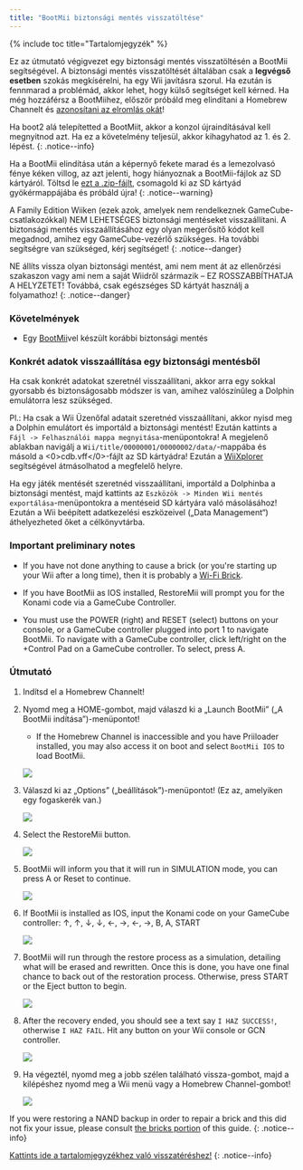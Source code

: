 ```yaml
---
title: "BootMii biztonsági mentés visszatöltése"
---
```


{% include toc title="Tartalomjegyzék" %}

Ez az útmutató végigvezet egy biztonsági mentés visszatöltésén a BootMii segítségével. A biztonsági mentés visszatöltését általában csak a <strong>legvégső esetben</strong> szokás megkísérelni, ha egy Wii javításra szorul. Ha ezután is fennmarad a problémád, akkor lehet, hogy külső segítséget kell kérned. Ha még hozzáférsz a BootMiihez, először próbáld meg elindítani a Homebrew Channelt és [azonosítani az elromlás okát](bricks)!

Ha boot2 alá telepítetted a BootMiit, akkor a konzol újraindításával kell megnyitnod azt. Ha ez a követelmény teljesül, akkor kihagyhatod az 1. és 2. lépést.
{: .notice--info}

Ha a BootMii elindítása után a képernyő fekete marad és a lemezolvasó fénye kéken villog, az azt jelenti, hogy hiányoznak a BootMii-fájlok az SD kártyáról. Töltsd le [ezt a .zip-fájlt](https://static.hackmii.com/bootmii_sd_files.zip), csomagold ki az SD kártyád gyökérmappájába és próbáld újra!
{: .notice--warning}

A Family Edition Wiiken (ezek azok, amelyek nem rendelkeznek GameCube-csatlakozókkal) NEM LEHETSÉGES biztonsági mentéseket visszaállítani. A biztonsági mentés visszaállításához egy olyan megerősítő kódot kell megadnod, amihez egy GameCube-vezérlő szükséges. Ha további segítségre van szükséged, kérj segítséget!
{: .notice--danger}

NE állíts vissza olyan biztonsági mentést, ami nem ment át az ellenőrzési szakaszon vagy ami nem a saját Wiidről származik – EZ ROSSZABBÍTHATJA A HELYZETET! Továbbá, csak egészséges SD kártyát használj a folyamathoz!
{: .notice--danger}

### Követelmények

* Egy [BootMii](bootmii)vel készült korábbi biztonsági mentés

### Konkrét adatok visszaállítása egy biztonsági mentésből

Ha csak konkrét adatokat szeretnél visszaállítani, akkor arra egy sokkal gyorsabb és biztonságosabb módszer is van, amihez valószínűleg a Dolphin emulátorra lesz szükséged.

Pl.: Ha csak a Wii Üzenőfal adatait szeretnéd visszaállítani, akkor nyisd meg a Dolphin emulátort és importáld a biztonsági mentést! Ezután kattints a `Fájl -> Felhasználói mappa megnyitása`-menüpontokra! A megjelenő ablakban navigálj a `Wii/title/00000001/00000002/data/`-mappába és másold a <0>cdb.vff</0>-fájlt az SD kártyádra! Ezután a [WiiXplorer](https://oscwii.org/library/app/wiixplorer) segítségével átmásolhatod a megfelelő helyre.

Ha egy játék mentését szeretnéd visszaállítani, importáld a Dolphinba a biztonsági mentést, majd kattints az `Eszközök -> Minden Wii mentés exportálása`-menüpontokra a mentéseid SD kártyára való másolásához! Ezután a Wii beépített adatkezelési eszközeivel („Data Management“) áthelyezheted őket a célkönyvtárba.

### Important preliminary notes

+ If you have not done anything to cause a brick (or you're starting up your Wii after a long time), then it is probably a [Wi-Fi Brick](bricks#wi-fi-brick).

+ If you have BootMii as IOS installed, RestoreMii will prompt you for the Konami code via a GameCube Controller.

+ You must use the POWER (right) and RESET (select) buttons on your console, or a GameCube controller plugged into port 1 to navigate BootMii. To navigate with a GameCube controller, click left/right on the +Control Pad on a GameCube controller. To select, press A.

### Útmutató

1. Indítsd el a Homebrew Channelt!
1. Nyomd meg a HOME-gombot, majd válaszd ki a „Launch BootMii” („A BootMii indítása”)-menüpontot!
    + If the Homebrew Channel is inaccessible and you have Priiloader installed, you may also access it on boot and select `BootMii IOS` to load BootMii.

    ![](/images/bootmii/BootMii_HBC.png)

1. Válaszd ki az „Options” („beállítások”)-menüpontot! (Ez az, amelyiken egy fogaskerék van.)

    ![](/images/bootmii/BootMii_Gears.png)

1. Select the RestoreMii button.

    ![](/images/bootmii/BootMii_Restore.png)

1. BootMii will inform you that it will run in SIMULATION mode, you can press A or Reset to continue.

    ![](/images/bootmii/BootMii_NAND_Simulation.png)

1. If BootMii is installed as IOS, input the Konami code on your GameCube controller: ↑, ↑, ↓, ↓, ←, →, ←, →, B, A, START

    ![](/images/bootmii/BootMii_NAND_Konami.png)

1. BootMii will run through the restore process as a simulation, detailing what will be erased and rewritten. Once this is done, you have one final chance to back out of the restoration process. Otherwise, press START or the Eject button to begin.

    ![](/images/bootmii/BootMii_NAND_Restore.png)

1. After the recovery ended, you should see a text say `I HAZ SUCCESS!`, otherwise `I HAZ FAIL`. Hit any button on your Wii console or GCN controller.

    ![](/images/bootmii/BootMii_NAND_Restore_Success.png)

1. Ha végeztél, nyomd meg a jobb szélen található vissza-gombot, majd a kilépéshez nyomd meg a Wii menü vagy a Homebrew Channel-gombot!

    ![](/images/bootmii/BootMii_Return.png)

If you were restoring a NAND backup in order to repair a brick and this did not fix your issue, please consult [the bricks portion](bricks) of this guide.
{: .notice--info}

[Kattints ide a tartalomjegyzékhez való visszatéréshez!](site-navigation)
{: .notice--info}
